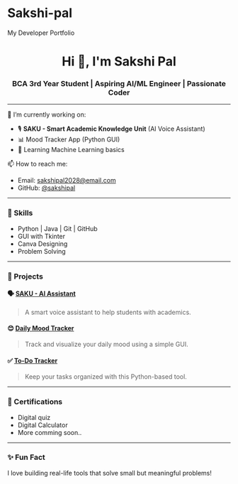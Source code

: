 # Sakshi-pal
My Developer Portfolio

<h1 align="center">Hi 👋, I'm Sakshi Pal</h1>
<h3 align="center">BCA 3rd Year Student | Aspiring AI/ML Engineer | Passionate Coder</h3>

---

🌱 I’m currently working on:
- 🎙️ **SAKU - Smart Academic Knowledge Unit** (AI Voice Assistant)
- 📊 Mood Tracker App (Python GUI)
- 🧠 Learning Machine Learning basics

📫 How to reach me:
- Email: sakshipal2028@email.com
- GitHub: [@sakshipal](https://github.com/sakshipal)

---

### 🔧 Skills
- Python | Java | Git | GitHub
- GUI with Tkinter
- Canva Designing
- Problem Solving

---

### 📂 Projects

#### 🗣️ [SAKU - AI Assistant](https://github.com/sakshipal/SAKU-AI)
> A smart voice assistant to help students with academics.

#### 😊 [Daily Mood Tracker](https://github.com/sakshipal/mood-tracker)
> Track and visualize your daily mood using a simple GUI.

#### ✅ [To-Do Tracker](https://github.com/sakshipal/daily-to-do)
> Keep your tasks organized with this Python-based tool.

---

### 📜 Certifications
- Digital quiz
- Digital Calculator
- More comming soon..

---

### ✨ Fun Fact
I love building real-life tools that solve small but meaningful problems!

